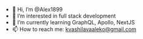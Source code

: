 - 👋 Hi, I’m @Alex1899
- 👀 I’m interested in full stack development
- 🌱 I’m currently learning GraphQL, Apollo, NextJS
- 📫 How to reach me: kvashilavaaleko@gmail.com

<!---
Alex1899/Alex1899 is a ✨ special ✨ repository because its `README.md` (this file) appears on your GitHub profile.
You can click the Preview link to take a look at your changes.
--->

